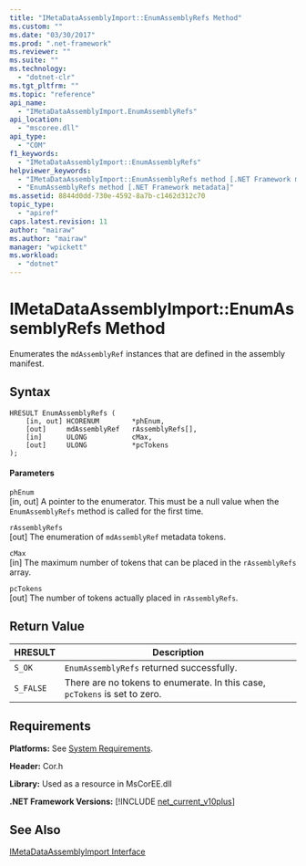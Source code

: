 ```yaml
---
title: "IMetaDataAssemblyImport::EnumAssemblyRefs Method"
ms.custom: ""
ms.date: "03/30/2017"
ms.prod: ".net-framework"
ms.reviewer: ""
ms.suite: ""
ms.technology: 
  - "dotnet-clr"
ms.tgt_pltfrm: ""
ms.topic: "reference"
api_name: 
  - "IMetaDataAssemblyImport.EnumAssemblyRefs"
api_location: 
  - "mscoree.dll"
api_type: 
  - "COM"
f1_keywords: 
  - "IMetaDataAssemblyImport::EnumAssemblyRefs"
helpviewer_keywords: 
  - "IMetaDataAssemblyImport::EnumAssemblyRefs method [.NET Framework metadata]"
  - "EnumAssemblyRefs method [.NET Framework metadata]"
ms.assetid: 8844d0dd-730e-4592-8a7b-c1462d312c70
topic_type: 
  - "apiref"
caps.latest.revision: 11
author: "mairaw"
ms.author: "mairaw"
manager: "wpickett"
ms.workload: 
  - "dotnet"
---
```

# IMetaDataAssemblyImport::EnumAssemblyRefs Method
Enumerates the `mdAssemblyRef` instances that are defined in the assembly manifest.  
  
## Syntax  
  
```  
HRESULT EnumAssemblyRefs (  
    [in, out] HCORENUM        *phEnum,   
    [out]     mdAssemblyRef   rAssemblyRefs[],   
    [in]      ULONG           cMax,   
    [out]     ULONG           *pcTokens  
);  
```  
  
#### Parameters  
 `phEnum`  
 [in, out] A pointer to the enumerator. This must be a null value when the `EnumAssemblyRefs` method is called for the first time.  
  
 `rAssemblyRefs`  
 [out] The enumeration of `mdAssemblyRef` metadata tokens.  
  
 `cMax`  
 [in] The maximum number of tokens that can be placed in the `rAssemblyRefs` array.  
  
 `pcTokens`  
 [out] The number of tokens actually placed in `rAssemblyRefs`.  
  
## Return Value  
  
|HRESULT|Description|  
|-------------|-----------------|  
|`S_OK`|`EnumAssemblyRefs` returned successfully.|  
|`S_FALSE`|There are no tokens to enumerate. In this case, `pcTokens` is set to zero.|  
  
## Requirements  
 **Platforms:** See [System Requirements](../../../../docs/framework/get-started/system-requirements.md).  
  
 **Header:** Cor.h  
  
 **Library:** Used as a resource in MsCorEE.dll  
  
 **.NET Framework Versions:** [!INCLUDE [net_current_v10plus](../../../../includes/net-current-v10plus-md.md)]  
  
## See Also  
 [IMetaDataAssemblyImport Interface](../../../../docs/framework/unmanaged-api/metadata/imetadataassemblyimport-interface.md)
